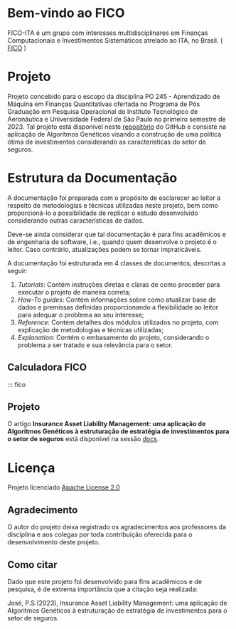 # Bem-vindo ao FICO

FICO-ITA é um grupo com interesses multidisciplinares em Finanças Computacionais e Investimentos Sistemáticos atrelado ao ITA, no Brasil. ( [FICO](https://fico-ita.github.io/en/fico/) )

# Projeto

Projeto concebido para o escopo da disciplina PO 245 - Aprendizado de Máquina em Finanças Quantitativas ofertada no Programa de Pós Graduação em Pesquisa Operacional do Instituto Tecnológico de Aeronáutica e Universidade Federal de São Paulo no primeiro semestre de 2023. Tal projeto está disponível neste [repositório](https://github.com/fico-ita/po_245_2023_T2/tree/main) do GitHub e consiste na aplicação de Algoritmos Genéticos visando a construção de uma política ótima de investimentos considerando as características do setor de seguros.

# Estrutura da Documentação

A documentação foi preparada com o propósito de esclarecer ao leitor a respeito de metodologias e técnicas utilizadas neste projeto, bem como proporcioná-lo a possibilidade de replicar o estudo desenvolvido considerando outras características de dados.

Deve-se ainda considerar que tal documentação é para fins acadêmicos e de engenharia de software, i.e., quando quem desenvolve o projeto é o leitor. Caso contrário, atualizações podem se tornar impraticáveis.

A documentação foi estruturada em 4 classes de documentos, descritas a seguir:

1. *Tutorials*: Contém instruções diretas e claras de como proceder para executar o projeto de maneira correta;
1. *How-To guides*: Contém informações sobre como atualizar base de dados e premissas definidas proporcionando a flexibilidade ao leitor para adequar o problema ao seu interesse;
1. *Reference*: Contém detalhes dos módulos utilizados no projeto, com explicação de metodologias e técnicas utilizadas;
1. *Explanation*: Contém o embasamento do projeto, considerando o problema a ser tratado e sua relevância para o setor.

## Calculadora FICO

::: fico

## Projeto

O artigo **Insurance Asset Liability Management: uma aplicação de Algoritmos Genéticos à estruturação de estratégia de investimentos para o setor de seguros** está disponível na sessão [docs](https://github.com/fico-ita/po_245_2023_T2/tree/developer/docs).

# Licença

Projeto licenciado [Apache License 2.0](https://www.apache.org/licenses/LICENSE-2.0)

## Agradecimento

O autor do projeto deixa registrado os agradecimentos aos professores da disciplina e aos colegas por toda contribuição oferecida para o desenvolvimento deste projeto.

## Como citar

Dado que este projeto foi desenvolvido para fins acadêmicos e de pesquisa, é de extrema importância que a citação seja realizada:

José, P.S.(2023), Insurance Asset Liability Management: uma aplicação de Algoritmos Genéticos à estruturação de estratégia de investimentos para o setor de seguros.
